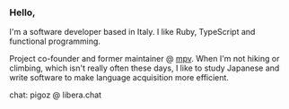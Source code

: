 ### Hello,

I'm a software developer based in Italy. I like Ruby, TypeScript and functional
programming.

Project co-founder and former maintainer @ [mpv](https://github.com/mpv-player/mpv).
When I'm not hiking or climbing, which isn't really often these days, I like to study 
Japanese and write software to make language acquisition more efficient.

chat: pigoz @ libera.chat
